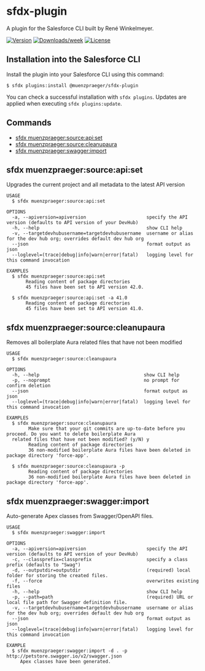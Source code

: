 # sfdx-plugin

A plugin for the Salesforce CLI built by René Winkelmeyer.

[![Version](https://img.shields.io/npm/v/@muenzpraeger/sfdx-plugin.svg)](https://www.npmjs.com/package/@muenzpraeger/sfdx-plugin)
[![Downloads/week](https://img.shields.io/npm/dw/@muenzpraeger/sfdx-plugin.svg)](https://www.npmjs.com/package/@muenzpraeger/sfdx-plugin)
[![License](https://img.shields.io/npm/l/muenzpraeger-sfdx-plugin.svg)](https://github.com/muenzpraeger/sfdx-plugin/blob/master/package.json)

## Installation into the Salesforce CLI

Install the plugin into your Salesforce CLI using this command:

```sh-session
$ sfdx plugins:install @muenzpraeger/sfdx-plugin
```

You can check a successful installation with `sfdx plugins`. Updates are applied when executing `sfdx plugins:update`.

<!-- install -->

## Commands

<!-- commands -->

-   [sfdx muenzpraeger:source:api:set](#sfdx-muenzpraegersourceapiset)
-   [sfdx muenzpraeger:source:cleanupaura](#sfdx-muenzpraegersourcecleanupaura)
-   [sfdx muenzpraeger:swagger:import](#sfdx-muenzpraegerswaggerimport)

## sfdx muenzpraeger:source:api:set

Upgrades the current project and all metadata to the latest API version

```
USAGE
  $ sfdx muenzpraeger:source:api:set

OPTIONS
  -a, --apiversion=apiversion                      specify the API version (defaults to API version of your DevHub)
  -h, --help                                       show CLI help
  -v, --targetdevhubusername=targetdevhubusername  username or alias for the dev hub org; overrides default dev hub org
  --json                                           format output as json
  --loglevel=(trace|debug|info|warn|error|fatal)   logging level for this command invocation

EXAMPLES
  $ sfdx muenzpraeger:source:api:set
       Reading content of package directories
       45 files have been set to API version 42.0.

  $ sfdx muenzpraeger:source:api:set -a 41.0
       Reading content of package directories
       45 files have been set to API version 41.0.
```

## sfdx muenzpraeger:source:cleanupaura

Removes all boilerplate Aura related files that have not been modified

```
USAGE
  $ sfdx muenzpraeger:source:cleanupaura

OPTIONS
  -h, --help                                      show CLI help
  -p, --noprompt                                  no prompt for confirm deletion
  --json                                          format output as json
  --loglevel=(trace|debug|info|warn|error|fatal)  logging level for this command invocation

EXAMPLES
  $ sfdx muenzpraeger:source:cleanupaura
        Make sure that your git commits are up-to-date before you proceed. Do you want to delete boilerplate Aura
  related files that have not been modified? (y/N) y
        Reading content of package directories
        36 non-modified boilerplate Aura files have been deleted in package directory 'force-app'.

  $ sfdx muenzpraeger:source:cleanupaura -p
        Reading content of package directories
        36 non-modified boilerplate Aura files have been deleted in package directory 'force-app'.
```

## sfdx muenzpraeger:swagger:import

Auto-generate Apex classes from Swagger/OpenAPI files.

```
USAGE
  $ sfdx muenzpraeger:swagger:import

OPTIONS
  -a, --apiversion=apiversion                      specify the API version (defaults to API version of your DevHub)
  -c, --classprefix=classprefix                    specify a class prefix (defaults to "Swag")
  -d, --outputdir=outputdir                        (required) local folder for storing the created files.
  -f, --force                                      overwrites existing files
  -h, --help                                       show CLI help
  -p, --path=path                                  (required) URL or local file path for Swagger definition file.
  -v, --targetdevhubusername=targetdevhubusername  username or alias for the dev hub org; overrides default dev hub org
  --json                                           format output as json
  --loglevel=(trace|debug|info|warn|error|fatal)   logging level for this command invocation

EXAMPLE
  $ sfdx muenzpraeger:swagger:import -d . -p http://petstore.swagger.io/v2/swagger.json
     Apex classes have been generated.
```

<!-- commandsstop -->
